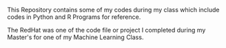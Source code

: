 This Repository contains some of my codes during my class which include codes in Python and R Programs for reference. 

The RedHat was one of the code file or project I completed during my Master's for one of my Machine Learning Class.  
